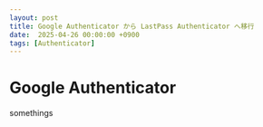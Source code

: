 ```yaml
---
layout: post
title: Google Authenticator から LastPass Authenticator へ移行 
date:  2025-04-26 00:00:00 +0900
tags: [Authenticator]
---
```


# Google Authenticator
somethings
